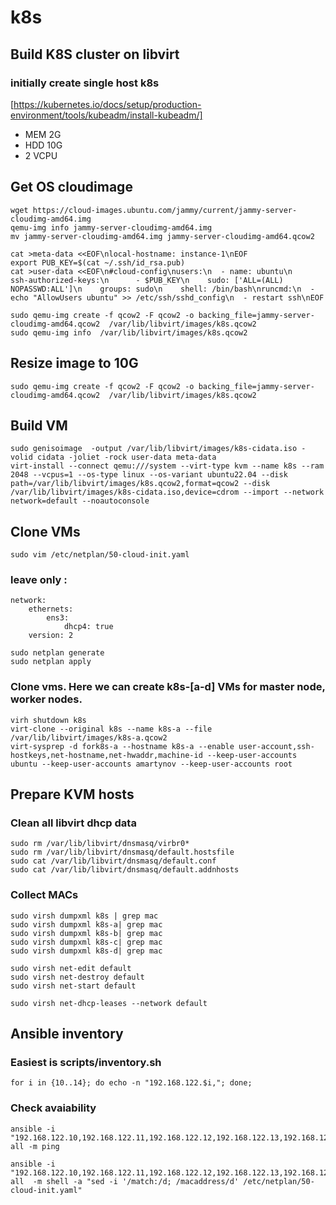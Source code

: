 # k8s
## Build K8S cluster on libvirt
### initially create single host k8s
[https://kubernetes.io/docs/setup/production-environment/tools/kubeadm/install-kubeadm/]

- MEM 2G 
- HDD 10G 
- 2 VCPU

## Get OS cloudimage
```
wget https://cloud-images.ubuntu.com/jammy/current/jammy-server-cloudimg-amd64.img
qemu-img info jammy-server-cloudimg-amd64.img
mv jammy-server-cloudimg-amd64.img jammy-server-cloudimg-amd64.qcow2

cat >meta-data <<EOF\nlocal-hostname: instance-1\nEOF
export PUB_KEY=$(cat ~/.ssh/id_rsa.pub)
cat >user-data <<EOF\n#cloud-config\nusers:\n  - name: ubuntu\n    ssh-authorized-keys:\n      - $PUB_KEY\n    sudo: ['ALL=(ALL) NOPASSWD:ALL']\n    groups: sudo\n    shell: /bin/bash\nruncmd:\n  - echo "AllowUsers ubuntu" >> /etc/ssh/sshd_config\n  - restart ssh\nEOF

sudo qemu-img create -f qcow2 -F qcow2 -o backing_file=jammy-server-cloudimg-amd64.qcow2  /var/lib/libvirt/images/k8s.qcow2
sudo qemu-img info  /var/lib/libvirt/images/k8s.qcow2
```
## Resize image to 10G 
```
sudo qemu-img create -f qcow2 -F qcow2 -o backing_file=jammy-server-cloudimg-amd64.qcow2  /var/lib/libvirt/images/k8s.qcow2
```
## Build VM
```
sudo genisoimage  -output /var/lib/libvirt/images/k8s-cidata.iso -volid cidata -joliet -rock user-data meta-data
virt-install --connect qemu:///system --virt-type kvm --name k8s --ram 2048 --vcpus=1 --os-type linux --os-variant ubuntu22.04 --disk path=/var/lib/libvirt/images/k8s.qcow2,format=qcow2 --disk /var/lib/libvirt/images/k8s-cidata.iso,device=cdrom --import --network network=default --noautoconsole
```

## Clone VMs
```
sudo vim /etc/netplan/50-cloud-init.yaml
```
### leave only :
```
network:
    ethernets:
        ens3:
            dhcp4: true
    version: 2

sudo netplan generate 
sudo netplan apply
```
### Clone vms. Here we can create k8s-[a-d] VMs for master node, worker nodes. 
```
virh shutdown k8s
virt-clone --original k8s --name k8s-a --file /var/lib/libvirt/images/k8s-a.qcow2
virt-sysprep -d fork8s-a --hostname k8s-a --enable user-account,ssh-hostkeys,net-hostname,net-hwaddr,machine-id --keep-user-accounts ubuntu --keep-user-accounts amartynov --keep-user-accounts root
```
## Prepare KVM hosts
### Clean all libvirt dhcp data
```
sudo rm /var/lib/libvirt/dnsmasq/virbr0*
sudo rm /var/lib/libvirt/dnsmasq/default.hostsfile
sudo cat /var/lib/libvirt/dnsmasq/default.conf
sudo cat /var/lib/libvirt/dnsmasq/default.addnhosts
```
### Collect MACs
```
sudo virsh dumpxml k8s | grep mac
sudo virsh dumpxml k8s-a| grep mac
sudo virsh dumpxml k8s-b| grep mac
sudo virsh dumpxml k8s-c| grep mac
sudo virsh dumpxml k8s-d| grep mac
```
```
sudo virsh net-edit default
sudo virsh net-destroy default
sudo virsh net-start default

sudo virsh net-dhcp-leases --network default
```
## Ansible inventory
### Easiest is scripts/inventory.sh
```
for i in {10..14}; do echo -n "192.168.122.$i,"; done;
```
### Check avaiability
```
ansible -i "192.168.122.10,192.168.122.11,192.168.122.12,192.168.122.13,192.168.122.14," all -m ping
```
```
ansible -i "192.168.122.10,192.168.122.11,192.168.122.12,192.168.122.13,192.168.122.14," all  -m shell -a "sed -i '/match:/d; /macaddress/d' /etc/netplan/50-cloud-init.yaml"
```